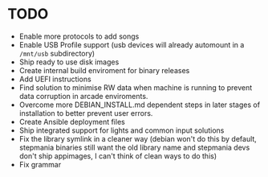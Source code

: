 # TODO
- Enable more protocols to add songs
- Enable USB Profile support (usb devices will already automount in a `/mnt/usb` subdirectory)
- Ship ready to use disk images
- Create internal build enviroment for binary releases
- Add UEFI instructions
- Find solution to minimise RW data when machine is running to prevent data corruption in arcade enviroments.
- Overcome more DEBIAN_INSTALL.md dependent steps in later stages of installation to better prevent user errors.
- Create Ansible deployment files
- Ship integrated support for lights and common input solutions
- Fix the library symlink in a cleaner way (debian won't do this by default, stepmania binaries still want the old library name and stepmania devs don't ship appimages, I can't think of clean ways to do this)
- Fix grammar